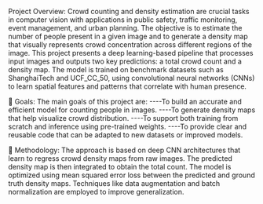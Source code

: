 Project Overview:
Crowd counting and density estimation are crucial tasks in computer vision with applications in public safety,
traffic monitoring, event management, and urban planning. The objective is to estimate the number of people present
in a given image and to generate a density map that visually represents crowd concentration across different regions of the image.
This project presents a deep learning-based pipeline that processes input images and outputs two key predictions: a total crowd count and a density map. 
The model is trained on benchmark datasets such as ShanghaiTech and UCF_CC_50, using convolutional neural networks 
(CNNs) to learn spatial features and patterns that correlate with human presence.

🎯 Goals:
The main goals of this project are:
----To build an accurate and efficient model for counting people in images.
----To generate density maps that help visualize crowd distribution.
----To support both training from scratch and inference using pre-trained weights.
----To provide clear and reusable code that can be adapted to new datasets or improved models.

🧠 Methodology:
The approach is based on deep CNN architectures that learn to regress crowd density maps from raw images.
The predicted density map is then integrated to obtain the total count. The model is optimized using mean squared 
error loss between the predicted and ground truth density maps. Techniques like data augmentation 
and batch normalization are employed to improve generalization.
